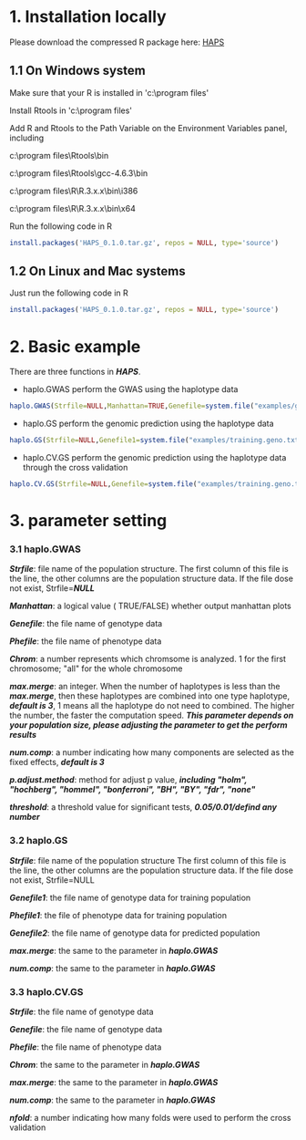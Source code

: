 
# 1. Installation locally

Please download the compressed R package here: [HAPS](https://github.com/Annie-Yanru-Cui/HAPS/blob/master/HAPS_0.1.0.tar.gz)

## 1.1 On Windows system

Make sure that your R is installed in 'c:\program files'

Install Rtools in 'c:\program files'

Add R and Rtools to the Path Variable on the Environment Variables panel, including

c:\program files\Rtools\bin

c:\program files\Rtools\gcc-4.6.3\bin

c:\program files\R\R.3.x.x\bin\i386

c:\program files\R\R.3.x.x\bin\x64

Run the following code in R

```R
install.packages('HAPS_0.1.0.tar.gz', repos = NULL, type='source')
```

## 1.2 On Linux and Mac systems

Just run the following code in R

```R
install.packages('HAPS_0.1.0.tar.gz', repos = NULL, type='source')
```

# 2. Basic example
There are three functions in ***HAPS***. 
* haplo.GWAS perform the GWAS using the haplotype data
```R
haplo.GWAS(Strfile=NULL,Manhattan=TRUE,Genefile=system.file("examples/genotype.sample.txt.gz", package="HAPS"),Phefile = system.file("examples/phenotype.sample.csv", package="HAPS"),Chrom ="all",max.merge=5,num.comp=3,p.adjust.method ="fdr",threshold=0.05)
```
* haplo.GS perform the genomic prediction using the haplotype data
```R
haplo.GS(Strfile=NULL,Genefile1=system.file("examples/training.geno.txt.gz",package="HAPS"),Phefile1=system.file("examples/training.phe.csv",package="HAPS"),Genefile2=system.file("examples/predict.geno.txt.gz", package="HAPS"),max.merge=3,num.comp=3)
```
* haplo.CV.GS perform the genomic prediction using the haplotype data through the cross validation
```R
haplo.CV.GS(Strfile=NULL,Genefile=system.file("examples/training.geno.txt.gz", package="HAPS"),Phefile = system.file("examples/training.phe.csv", package="HAPS"),Chrom ="all",max.merge=3,num.comp=3,nfold=10)
```
# 3. parameter setting
### 3.1 haplo.GWAS

 ***Strfile***: file name of the population structure.
             The first column of this file is the line, the other columns are the population structure data. If the file dose not exist, Strfile=***NULL***
	     
***Manhattan***: a logical value ( TRUE/FALSE) whether output manhattan plots

***Genefile***: the file name of genotype data 

***Phefile***: the file name of phenotype data

***Chrom***: a number represents which chromsome is analyzed. 1 for the first chromosome; "all" for the whole chromosome

***max.merge***: an integer. When the number of haplotypes is less than the ***max.merge***, then these haplotypes are combined into one type haplotype, ***default is 3***, 1 means all the haplotype do not need to combined. The higher the number, the faster the computation speed.
***This parameter depends on your population size, please adjusting the parameter to get the perform results***

***num.comp***: a number indicating how many components are selected as the fixed effects, ***default is 3***

***p.adjust.method***: method for adjust p value, ***including "holm", "hochberg", "hommel", "bonferroni", "BH", "BY", "fdr", "none"***
 
***threshold***: a threshold value for significant tests, ***0.05/0.01/defind any number***
 
### 3.2 haplo.GS

***Strfile***: file name of the population structure
The first column of this file is the line, the other columns are the population structure data. If the file dose not exist, Strfile=NULL

***Genefile1***: the file name of genotype data for training population

***Phefile1***: the file of phenotype data for training population

***Genefile2***: the file name of genotype data for predicted population

***max.merge***: the same to the parameter in ***haplo.GWAS***

***num.comp***: the same to the parameter in ***haplo.GWAS***

### 3.3 haplo.CV.GS

***Strfile***: the file name of genotype data

***Genefile***: the file name of genotype data

***Phefile***: the file name of phenotype data

***Chrom***: the same to the parameter in ***haplo.GWAS***

***max.merge***: the same to the  parameter in ***haplo.GWAS***

***num.comp***: the same to the parameter in ***haplo.GWAS***

***nfold***: a number indicating how many folds were used to perform the cross validation




